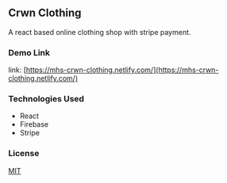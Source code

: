 ## Crwn Clothing

A react based online clothing shop with stripe payment.

### Demo Link

link: [https://mhs-crwn-clothing.netlify.com/](https://mhs-crwn-clothing.netlify.com/)

### Technologies Used

- React
- Firebase
- Stripe

### License

[MIT](https://choosealicense.com/licenses/mit/)
